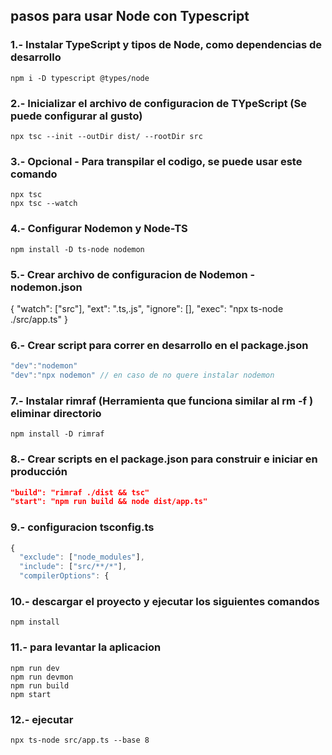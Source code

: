 ## pasos para usar Node con Typescript

### 1.- Instalar TypeScript y tipos de Node, como dependencias de desarrollo

```
npm i -D typescript @types/node
```

### 2.- Inicializar el archivo de configuracion de TYpeScript (Se puede configurar al gusto)

```
npx tsc --init --outDir dist/ --rootDir src
```

### 3.- Opcional - Para transpilar el codigo, se puede usar este comando
```
npx tsc
npx tsc --watch
```

### 4.- Configurar Nodemon y Node-TS
```
npm install -D ts-node nodemon
```

### 5.- Crear archivo de configuracion de Nodemon - nodemon.json

{
  "watch": ["src"],
  "ext": ".ts,.js",
  "ignore": [],
  "exec": "npx ts-node ./src/app.ts"
}

### 6.- Crear script para correr en desarrollo en el package.json
```js
"dev":"nodemon"
"dev":"npx nodemon" // en caso de no quere instalar nodemon
```

### 7.- Instalar rimraf (Herramienta que funciona similar al rm -f ) eliminar directorio
```
npm install -D rimraf
```

### 8.- Crear scripts en el package.json para construir e iniciar en producción

```json
"build": "rimraf ./dist && tsc"
"start": "npm run build && node dist/app.ts"
```

### 9.- configuracion tsconfig.ts

```ts
{
  "exclude": ["node_modules"],
  "include": ["src/**/*"],
  "compilerOptions": {
```


### 10.- descargar el proyecto y ejecutar los siguientes comandos

```
npm install
```

### 11.- para levantar la aplicacion

```
npm run dev
npm run devmon
npm run build
npm start
```


### 12.- ejecutar 

```
npx ts-node src/app.ts --base 8
```
